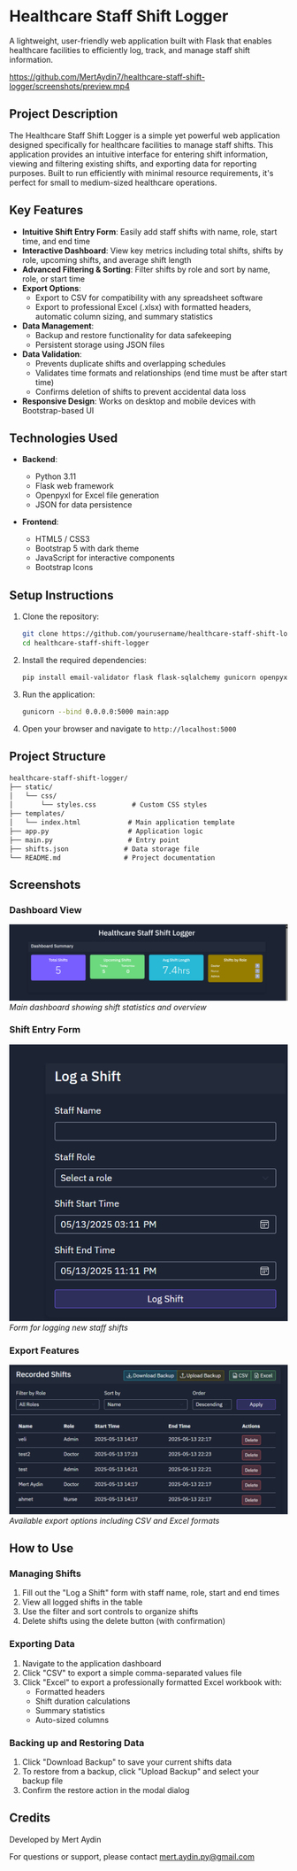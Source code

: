 # Healthcare Staff Shift Logger

A lightweight, user-friendly web application built with Flask that enables healthcare facilities to efficiently log, track, and manage staff shift information.

https://github.com/MertAydin7/healthcare-staff-shift-logger/screenshots/preview.mp4

## Project Description

The Healthcare Staff Shift Logger is a simple yet powerful web application designed specifically for healthcare facilities to manage staff shifts. This application provides an intuitive interface for entering shift information, viewing and filtering existing shifts, and exporting data for reporting purposes. Built to run efficiently with minimal resource requirements, it's perfect for small to medium-sized healthcare operations.

## Key Features

- **Intuitive Shift Entry Form**: Easily add staff shifts with name, role, start time, and end time
- **Interactive Dashboard**: View key metrics including total shifts, shifts by role, upcoming shifts, and average shift length
- **Advanced Filtering & Sorting**: Filter shifts by role and sort by name, role, or start time
- **Export Options**:
  - Export to CSV for compatibility with any spreadsheet software
  - Export to professional Excel (.xlsx) with formatted headers, automatic column sizing, and summary statistics
- **Data Management**:
  - Backup and restore functionality for data safekeeping
  - Persistent storage using JSON files
- **Data Validation**:
  - Prevents duplicate shifts and overlapping schedules
  - Validates time formats and relationships (end time must be after start time)
  - Confirms deletion of shifts to prevent accidental data loss
- **Responsive Design**: Works on desktop and mobile devices with Bootstrap-based UI

## Technologies Used

- **Backend**:
  - Python 3.11
  - Flask web framework
  - Openpyxl for Excel file generation
  - JSON for data persistence

- **Frontend**:
  - HTML5 / CSS3
  - Bootstrap 5 with dark theme
  - JavaScript for interactive components
  - Bootstrap Icons

## Setup Instructions

1. Clone the repository:
   ```bash
   git clone https://github.com/yourusername/healthcare-staff-shift-logger.git
   cd healthcare-staff-shift-logger
   ```

2. Install the required dependencies:
   ```bash
   pip install email-validator flask flask-sqlalchemy gunicorn openpyxl psycopg2-binary
   ```

3. Run the application:
   ```bash
   gunicorn --bind 0.0.0.0:5000 main:app
   ```

4. Open your browser and navigate to `http://localhost:5000`

## Project Structure

```
healthcare-staff-shift-logger/
├── static/
│   └── css/
│       └── styles.css         # Custom CSS styles
├── templates/
│   └── index.html            # Main application template
├── app.py                    # Application logic
├── main.py                   # Entry point
├── shifts.json              # Data storage file
└── README.md                # Project documentation
```

## Screenshots

### Dashboard View
![Dashboard](screenshots/dashboard.png)
*Main dashboard showing shift statistics and overview*

### Shift Entry Form
![Shift Entry](screenshots/shift-entry.png)
*Form for logging new staff shifts*

### Export Features
![Export Options](screenshots/export.png)
*Available export options including CSV and Excel formats*

## How to Use

### Managing Shifts

1. Fill out the "Log a Shift" form with staff name, role, start and end times
2. View all logged shifts in the table
3. Use the filter and sort controls to organize shifts
4. Delete shifts using the delete button (with confirmation)

### Exporting Data

1. Navigate to the application dashboard
2. Click "CSV" to export a simple comma-separated values file
3. Click "Excel" to export a professionally formatted Excel workbook with:
   - Formatted headers
   - Shift duration calculations
   - Summary statistics
   - Auto-sized columns

### Backing up and Restoring Data

1. Click "Download Backup" to save your current shifts data
2. To restore from a backup, click "Upload Backup" and select your backup file
3. Confirm the restore action in the modal dialog


## Credits

Developed by Mert Aydin

For questions or support, please contact mert.aydin.py@gmail.com

